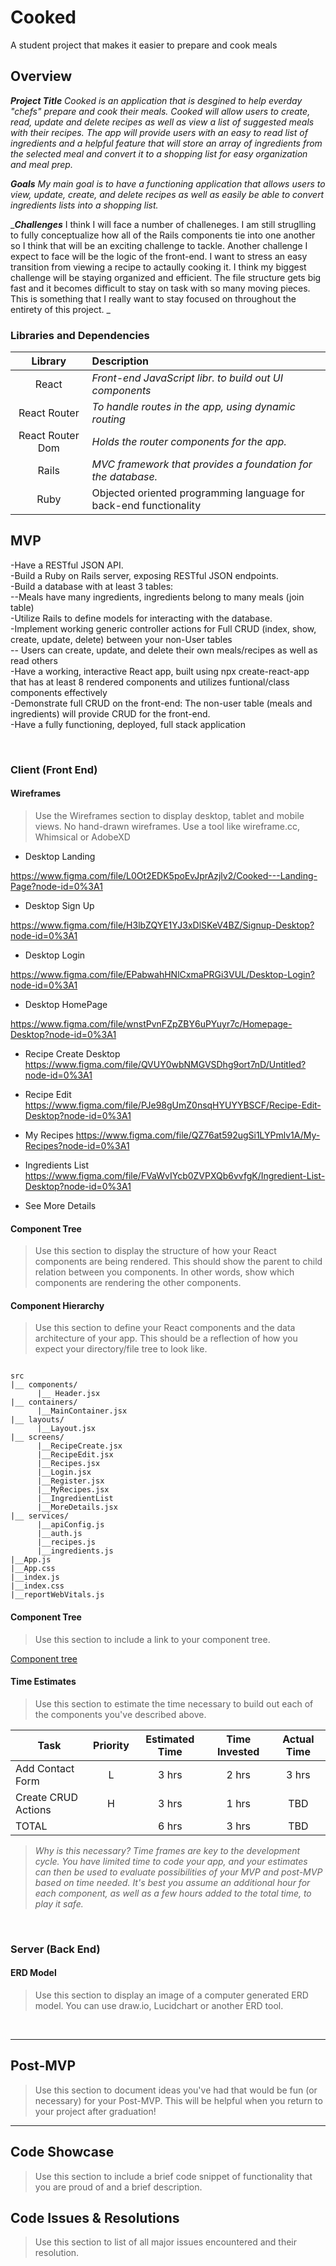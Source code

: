 # Cooked
A student project that makes it easier to prepare and cook meals

## Overview

_**Project Title** Cooked is an application that is desgined to help everday "chefs" prepare and cook their meals. Cooked will allow users to create, read, update and delete recipes as well as view a list of suggested meals with their recipes. The app will provide users with an easy to read list of ingredients and a helpful feature that will store an array of ingredients from the selected meal and convert it to a shopping list for easy organization and meal prep._

_***Goals*** My main goal is to have a functioning application that allows users to view, update, create, and delete recipes as well as easily be able to convert ingredients lists into a shopping list._ <br>

_***Challenges*** I think I will face a number of challeneges. I am still struglling to fully conceptualize how all of the Rails components tie into one another so I think that will be an exciting challenge to tackle. Another challenge I expect to face will be the logic of the front-end. I want to stress an easy transition from viewing a recipe to actaully cooking it. I think my biggest challenge will be staying organized and efficient. The file structure gets big fast and it becomes difficult to stay on task with so many moving pieces. This is something that I really want to stay focused on throughout the entirety of this project. _


### Libraries and Dependencies

|     Library      | Description                                |
| :--------------: | :----------------------------------------- |
|      React       | _Front-end JavaScript libr. to build out UI components_ |
|   React Router   | _To handle routes in the app, using dynamic routing_ |
| React Router Dom | _Holds the router components for the app._ |
|     Rails        | _MVC framework that provides a foundation for the database._ |
|     Ruby         | Objected oriented programming language for back-end functionality|



## MVP

-Have a RESTful JSON API. 
<br>
-Build a Ruby on Rails server, exposing RESTful JSON endpoints.
<br>
-Build a database with at least 3 tables:
<br>
--Meals have many ingredients, ingredients belong to many meals (join table)
<br>
-Utilize Rails to define models for interacting with the database.
<br>
-Implement working generic controller actions for Full CRUD (index, show, create, update, delete) between your non-User tables
<br>
 -- Users can create, update, and delete their own meals/recipes as well as read others 
 <br>
 -Have a working, interactive React app, built using npx create-react-app that has at least 8 rendered components and utilizes funtional/class components effectively
 <br>
 -Demonstrate full CRUD on the front-end: The non-user table (meals and ingredients) will provide CRUD for the front-end.
 <br>
 -Have a fully functioning, deployed, full stack application 
 
<br>

### Client (Front End)

#### Wireframes

> Use the Wireframes section to display desktop, tablet and mobile views. No hand-drawn wireframes. Use a tool like wireframe.cc, Whimsical or AdobeXD

- Desktop Landing

https://www.figma.com/file/L0Ot2EDK5poEvJprAzjlv2/Cooked---Landing-Page?node-id=0%3A1

- Desktop Sign Up

https://www.figma.com/file/H3lbZQYE1YJ3xDlSKeV4BZ/Signup-Desktop?node-id=0%3A1

- Desktop Login

https://www.figma.com/file/EPabwahHNlCxmaPRGi3VUL/Desktop-Login?node-id=0%3A1

- Desktop HomePage

https://www.figma.com/file/wnstPvnFZpZBY6uPYuyr7c/Homepage-Desktop?node-id=0%3A1

- Recipe Create Desktop
https://www.figma.com/file/QVUY0wbNMGVSDhg9ort7nD/Untitled?node-id=0%3A1

- Recipe Edit
https://www.figma.com/file/PJe98gUmZ0nsqHYUYYBSCF/Recipe-Edit-Desktop?node-id=0%3A1

- My Recipes
https://www.figma.com/file/QZ76at592ugSi1LYPmlv1A/My-Recipes?node-id=0%3A1

- Ingredients List
https://www.figma.com/file/FVaWvIYcb0ZVPXQb6vvfgK/Ingredient-List-Desktop?node-id=0%3A1

- See More Details



#### Component Tree

> Use this section to display the structure of how your React components are being rendered. This should show the parent to child relation between you components. In other words, show which components are rendering the other components. 

#### Component Hierarchy

> Use this section to define your React components and the data architecture of your app. This should be a reflection of how you expect your directory/file tree to look like. 

``` structure

src
|__ components/
      |__ Header.jsx
|__ containers/
      |__MainContainer.jsx
|__ layouts/
      |__Layout.jsx
|__ screens/
      |__RecipeCreate.jsx
      |__RecipeEdit.jsx
      |__Recipes.jsx
      |__Login.jsx
      |__Register.jsx
      |__MyRecipes.jsx
      |__IngredientList
      |__MoreDetails.jsx
|__ services/
      |__apiConfig.js
      |__auth.js
      |__recipes.js
      |__ingredients.js
|__App.js
|__App.css
|__index.js
|__index.css
|__reportWebVitals.js

```

#### Component Tree

> Use this section to include a link to your component tree.

[Component tree](url)

#### Time Estimates

> Use this section to estimate the time necessary to build out each of the components you've described above.

| Task                | Priority | Estimated Time | Time Invested | Actual Time |
| ------------------- | :------: | :------------: | :-----------: | :---------: |
| Add Contact Form    |    L     |     3 hrs      |     2 hrs     |    3 hrs    |
| Create CRUD Actions |    H     |     3 hrs      |     1 hrs     |     TBD     |
| TOTAL               |          |     6 hrs      |     3 hrs     |     TBD     |

> _Why is this necessary? Time frames are key to the development cycle. You have limited time to code your app, and your estimates can then be used to evaluate possibilities of your MVP and post-MVP based on time needed. It's best you assume an additional hour for each component, as well as a few hours added to the total time, to play it safe._

<br>

### Server (Back End)

#### ERD Model

> Use this section to display an image of a computer generated ERD model. You can use draw.io, Lucidchart or another ERD tool.

<br>

***

## Post-MVP

> Use this section to document ideas you've had that would be fun (or necessary) for your Post-MVP. This will be helpful when you return to your project after graduation!

***

## Code Showcase

> Use this section to include a brief code snippet of functionality that you are proud of and a brief description.

## Code Issues & Resolutions

> Use this section to list of all major issues encountered and their resolution.

